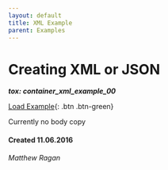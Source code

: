 ```yaml
---
layout: default
title: XML Example
parent: Examples
---
```


# Creating XML or JSON
***tox: container_xml_example_00***  

[Load Example](?remoteTox=https://github.com/raganmd/touchdesigner-community-examples-code/blob/main/tox/container_xml_example_00.tox?raw=true){: .btn .btn-green}

Currently no body copy

#### Created 11.06.2016
*Matthew Ragan*